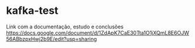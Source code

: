 # kafka-test

Link com a documentação, estudo e conclusões
https://docs.google.com/document/d/1ZdApK7CaE30Tta1O1jXQmL8E6OJW56ABbzpxHwj2b9E/edit?usp=sharing
